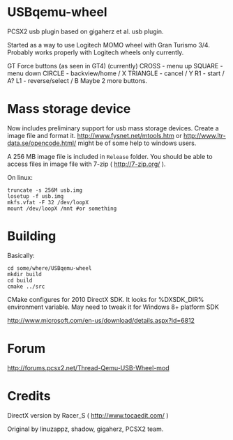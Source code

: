USBqemu-wheel
=============

PCSX2 usb plugin based on gigaherz et al. usb plugin.

Started as a way to use Logitech MOMO wheel with Gran Turismo 3/4.
Probably works properly with Logitech wheels only currently.

GT Force buttons (as seen in GT4) (currently)
CROSS     - menu up
SQUARE    - menu down
CIRCLE    - backview/home / X
TRIANGLE  - cancel / Y
R1        - start / A?
L1        - reverse/select / B
Maybe 2 more buttons.

Mass storage device
=======

Now includes preliminary support for usb mass storage devices. Create a image file and format it.
http://www.fysnet.net/mtools.htm or http://www.ltr-data.se/opencode.html/ might be of some help to windows users.

A 256 MB image file is included in `Release` folder. 
You should be able to access files in image file with 7-zip ( http://7-zip.org/ ).

On linux:

	truncate -s 256M usb.img
	losetup -f usb.img
	mkfs.vfat -F 32 /dev/loopX
	mount /dev/loopX /mnt #or something

Building
==========

Basically:

	cd some/where/USBqemu-wheel
	mkdir build
	cd build
	cmake ../src
	
CMake configures for 2010 DirectX SDK. It looks for %DXSDK_DIR% environment variable.
May need to tweak it for Windows 8+ platform SDK

http://www.microsoft.com/en-us/download/details.aspx?id=6812

Forum
=========
http://forums.pcsx2.net/Thread-Qemu-USB-Wheel-mod

Credits
=========

DirectX version by Racer_S ( http://www.tocaedit.com/ )

Original by linuzappz, shadow, gigaherz, PCSX2 team.
